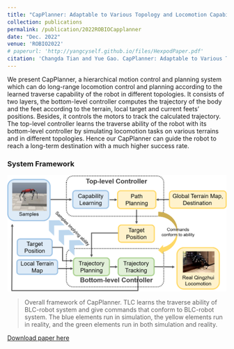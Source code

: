 ```yaml
---
title: "CapPlanner: Adaptable to Various Topology and Locomotion Capability for Hexapod Robots"
collection: publications
permalink: /publication/2022ROBIOCapplanner
date: "Dec. 2022"
venue: 'ROBIO2022'
# paperurl: 'http://yangcyself.github.io/files/HexpodPaper.pdf'
citation: 'Changda Tian and Yue Gao. CapPlanner: Adaptable to Various Topology and Locomotion Capability for Hexapod Robots. In IEEE International Conference on Robotics and Biomimetics (ROBIO), December 2022.'
---
```


We present CapPlanner, a hierarchical motion control and planning system which can do long-range locomotion control and planning according to the learned traverse capability of the robot in different topologies. It consists of two layers, the bottom-level controller computes the trajectory of the body and the feet according to the terrain, local target and current feets’ positions. Besides, it controls the motors to track the calculated trajectory.
The top-level controller learns the traverse ability of the robot with its bottom-level controller by simulating locomotion tasks on various terrains and in different topologies. Hence our CapPlanner can guide the robot to reach a long-term destination with a much higher success rate.

### System Framework

![](../images/capplanner_framework.png)
> Overall framework of CapPlanner. TLC learns the traverse ability of BLC-robot system and give commands that conform to BLC-robot system. The blue elements run in simulation, the yellow elements run in reality, and the green elements run in both simulation and reality.


[Download paper here](http://lonelyfluency.github.io/files/capplanner.pdf)
